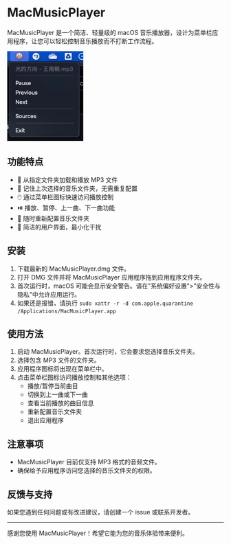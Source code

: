 # MacMusicPlayer

MacMusicPlayer 是一个简洁、轻量级的 macOS 音乐播放器，设计为菜单栏应用程序，让您可以轻松控制音乐播放而不打断工作流程。

![alt text](image.png)

## 功能特点

- 🎵 从指定文件夹加载和播放 MP3 文件
- 🔄 记住上次选择的音乐文件夹，无需重复配置
- 🖱️ 通过菜单栏图标快速访问播放控制
- ⏯️ 播放、暂停、上一曲、下一曲功能
- 📂 随时重新配置音乐文件夹
- 🎨 简洁的用户界面，最小化干扰

## 安装

1. 下载最新的 MacMusicPlayer.dmg 文件。
2. 打开 DMG 文件并将 MacMusicPlayer 应用程序拖到应用程序文件夹。
3. 首次运行时，macOS 可能会显示安全警告。请在"系统偏好设置">"安全性与隐私"中允许应用运行。
4. 如果还是报错，请执行 `sudo xattr -r -d com.apple.quarantine /Applications/MacMusicPlayer.app`

## 使用方法

1. 启动 MacMusicPlayer。首次运行时，它会要求您选择音乐文件夹。
2. 选择包含 MP3 文件的文件夹。
3. 应用程序图标将出现在菜单栏中。
4. 点击菜单栏图标访问播放控制和其他选项：
   - 播放/暂停当前曲目
   - 切换到上一曲或下一曲
   - 查看当前播放的曲目信息
   - 重新配置音乐文件夹
   - 退出应用程序

## 注意事项

- MacMusicPlayer 目前仅支持 MP3 格式的音频文件。
- 确保给予应用程序访问您选择的音乐文件夹的权限。

## 反馈与支持

如果您遇到任何问题或有改进建议，请创建一个 issue 或联系开发者。

---

感谢您使用 MacMusicPlayer！希望它能为您的音乐体验带来便利。
